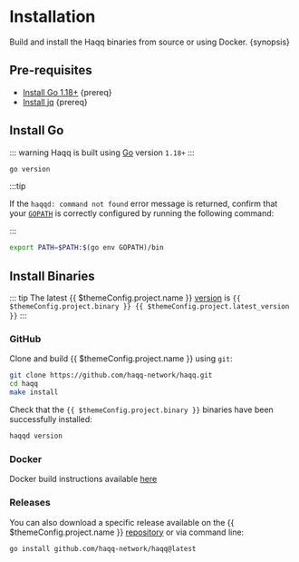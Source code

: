 <!--
order: 1
-->

# Installation

Build and install the Haqq binaries from source or using Docker. {synopsis}

## Pre-requisites

- [Install Go 1.18+](https://golang.org/dl/) {prereq}
- [Install jq](https://stedolan.github.io/jq/download/) {prereq}

## Install Go

::: warning
Haqq is built using [Go](https://golang.org/dl/) version `1.18+`
:::

```bash
go version
```

:::tip

If the `haqqd: command not found` error message is returned, confirm that your [`GOPATH`](https://golang.org/doc/gopath_code#GOPATH) is correctly configured by running the following command:

:::

```bash
export PATH=$PATH:$(go env GOPATH)/bin
```

## Install Binaries

::: tip
The latest {{ $themeConfig.project.name }} [version](https://github.com/haqq-network/haqq/releases) is `{{ $themeConfig.project.binary }} {{ $themeConfig.project.latest_version }}`
:::

### GitHub

Clone and build {{ $themeConfig.project.name }} using `git`:

```bash
git clone https://github.com/haqq-network/haqq.git
cd haqq
make install
```

Check that the `{{ $themeConfig.project.binary }}` binaries have been successfully installed:

```bash
haqqd version
```

### Docker

Docker build instructions available [here](https://hub.docker.com/r/alhaqq/haqq)

### Releases

You can also download a specific release available on the {{ $themeConfig.project.name }} [repository](https://github.com/haqq-network/haqq/releases) or via command line:

```bash
go install github.com/haqq-network/haqq@latest
```
